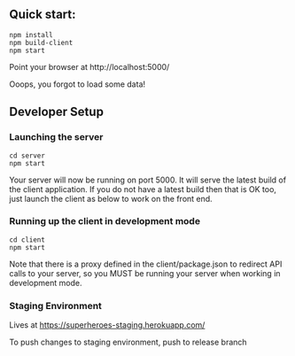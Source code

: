 ## Quick start:

    npm install
    npm build-client
    npm start

Point your browser at http://localhost:5000/

Ooops, you forgot to load some data!

## Developer Setup

### Launching the server

    cd server
    npm start

Your server will now be running on port 5000.  It will serve the latest build of the client application.  If you do not have a latest build then that is OK too, just launch the client as below to work on the front end.

### Running up the client in development mode

    cd client
    npm start

Note that there is a proxy defined in the client/package.json to redirect API calls to your server, so you MUST be running your server when working in development mode.


### Staging Environment

Lives at https://superheroes-staging.herokuapp.com/

To push changes to staging environment, push to release branch